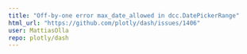 ```yaml
---
title: "Off-by-one error max_date_allowed in dcc.DatePickerRange"
html_url: "https://github.com/plotly/dash/issues/1406"
user: MattiasOlla
repo: plotly/dash
---
```


